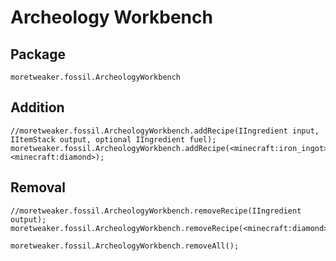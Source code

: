 # Archeology Workbench

## Package
`moretweaker.fossil.ArcheologyWorkbench`

## Addition

```zenscript
//moretweaker.fossil.ArcheologyWorkbench.addRecipe(IIngredient input, IItemStack output, optional IIngredient fuel);
moretweaker.fossil.ArcheologyWorkbench.addRecipe(<minecraft:iron_ingot>, <minecraft:diamond>);
```

## Removal

```zenscript
//moretweaker.fossil.ArcheologyWorkbench.removeRecipe(IIngredient output);
moretweaker.fossil.ArcheologyWorkbench.removeRecipe(<minecraft:diamond>);

moretweaker.fossil.ArcheologyWorkbench.removeAll();
```